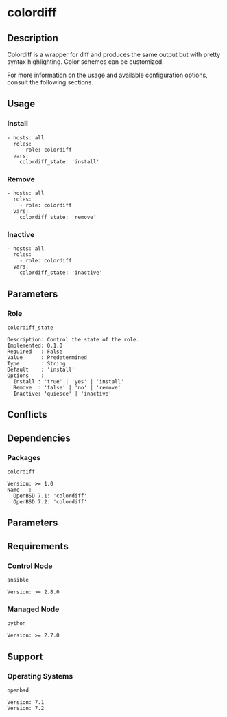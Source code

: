 # colordiff

## Description

Colordiff is a wrapper for diff and produces the same output but with pretty
syntax highlighting. Color schemes can be customized.

For more information on the usage and available configuration options,
consult the following sections.

## Usage

### Install

```
- hosts: all
  roles:
    - role: colordiff
  vars:
    colordiff_state: 'install'
```

### Remove

```
- hosts: all
  roles:
    - role: colordiff
  vars:
    colordiff_state: 'remove'
```

### Inactive

```
- hosts: all
  roles:
    - role: colordiff
  vars:
    colordiff_state: 'inactive'
```

## Parameters

### Role

`colordiff_state`

    Description: Control the state of the role.
    Implemented: 0.1.0
    Required   : False
    Value      : Predetermined
    Type       : String
    Default    : 'install'
    Options    :
      Install : 'true' | 'yes' | 'install'
      Remove  : 'false' | 'no' | 'remove'
      Inactive: 'quiesce' | 'inactive'

## Conflicts

## Dependencies

### Packages

`colordiff`

    Version: >= 1.0
    Name   :
      OpenBSD 7.1: 'colordiff'
      OpenBSD 7.2: 'colordiff'

## Parameters

## Requirements

### Control Node

`ansible`

    Version: >= 2.8.0

### Managed Node

`python`

    Version: >= 2.7.0

## Support

### Operating Systems

`openbsd`

    Version: 7.1
    Version: 7.2
